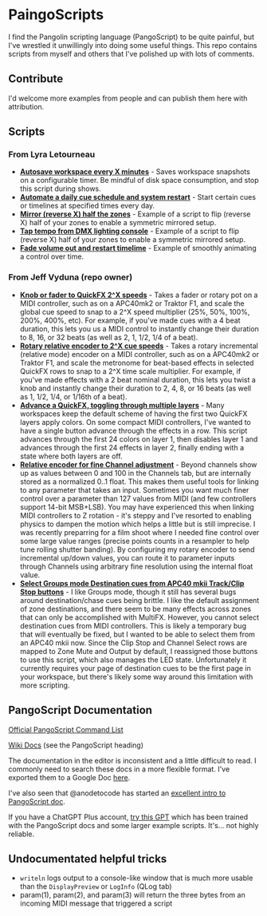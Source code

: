 # PaingoScripts

I find the Pangolin scripting language (PangoScript) to be quite painful, but I've wrestled it unwillingly into doing some useful things. This repo contains scripts from myself and others that I've polished up with lots of comments.

## Contribute

I'd welcome more examples from people and can publish them here with attribution.

## Scripts

### From Lyra Letourneau

* **[Autosave workspace every X minutes](scripts/Autosave%20workspace%20every%20X%20minutes.BeyondCode)** - Saves workspace snapshots on a configurable timer. Be mindful of disk space consumption, and stop this script during shows.
* **[Automate a daily cue schedule and system restart](scripts/Automate%20a%20daily%20cue%20schedule%20and%20system%20restart.BeyondCode)** - Start certain cues or timelines at specified times every day.
* **[Mirror (reverse X) half the zones](scripts/Mirror%20(reverse%20X)%20half%20the%20zones.BeyondCode)** - Example of a script to flip (reverse X) half of your zones to enable a symmetric mirrored setup.
* **[Tap tempo from DMX lighting console](scripts/Tap%20tempo%20from%20DMX%20lighting%20console.BeyondCode)** - Example of a script to flip (reverse X) half of your zones to enable a symmetric mirrored setup.
* **[Fade volume out and restart timelime](scripts/Fade%20volume%20out%20and%20restart%20timelime.BeyondCode)** - Example of smoothly animating a control over time.


### From Jeff Vyduna (repo owner)

* **[Knob or fader to QuickFX 2^X speeds](scripts/Knob%20or%20fader%20to%20QuickFX%202%5EX%20speeds.BeyondCode)** - Takes a fader or rotary pot on a MIDI controller, such as on a APC40mk2 or Traktor F1, and scale the global cue speed to snap to a 2^X speed multiplier (25%, 50%, 100%, 200%, 400%, etc). For example, if you've made cues with a 4 beat duration, this lets you us a MIDI control to instantly change their duration to 8, 16, or 32 beats (as well as 2, 1, 1/2, 1/4 of a beat).
* **[Rotary relative encoder to 2^X cue speeds](scripts/Rotary%20relative%20encoder%20to%202%5EX%20cue%20speeds.BeyondCode)** - Takes a rotary incremental (relative mode) encoder on a MIDI controller, such as on a APC40mk2 or Traktor F1, and scale the metronome for beat-based effects in selected QuickFX rows to snap to a 2^X time scale multiplier. For example, if you've made effects with a 2 beat nominal duration, this lets you twist a knob and instantly change their duration to 2, 4, 8, or 16 beats (as well as 1, 1/2, 1/4, or 1/16th of a beat).
* **[Advance a QuickFX, toggling through multiple layers](scripts/Advance%20QuickFX%20Color%20layers.BeyondCode)** - Many workspaces keep the default scheme of having the first two QuickFX layers apply colors. On some compact MIDI controllers, I've wanted to have a single button advance through the effects in a row. This script advances through the first 24 colors on layer 1, then disables layer 1 and advances through the first 24 effects in layer 2, finally ending with a state where both layers are off.
* **[Relative encoder for fine Channel adjustment](scripts/Relative%20encoder%20for%20fine%20channel%20control.BeyondCode)** - Beyond channels show up as values between 0 and 100 in the Channels tab, but are internally stored as a normalized 0..1 float. This makes them useful tools for linking to any parameter that takes an input. Sometimes you want much finer control over a parameter than 127 values from MIDI (and few controllers support 14-bit MSB+LSB). You may have experienced this when linking MIDI controllers to Z rotation - it's steppy and I've resorted to enabling physics to dampen the motion which helps a little but is still imprecise. I was recently preparring for a film shoot where I needed fine control over some large value ranges (precise points counts in a resampler to help tune rolling shutter banding). By configuring my rotary encoder to send incremental up/down values, you can route it to parameter inputs through Channels using arbitrary fine resolution using the internal float value.
* **[Select Groups mode Destination cues from APC40 mkii Track/Clip Stop buttons](scripts/Select%20Groups%20mode%20Destination%20cue%20from%20APC40%20Track%20btn.BeyondCode)** - I like Groups mode, though it still has several bugs around destination/chase cues being brittle. I like the default assignment of zone destinations, and there seem to be many effects across zones that can only be accomplished with MultiFX. However, you cannot select destination cues from MIDI controllers. This is likely a temporary bug that will eventually be fixed, but I wanted to be able to select them from an APC40 mkii now. Since the Clip Stop and Channel Select rows are mapped to Zone Mute and Output by default, I reassigned those buttons to use this script, which also manages the LED state. Unfortunately it currently requires your page of destination cues to be the first page in your workspace, but there's likely some way around this limitation with more scripting.

## PangoScript Documentation

[Official PangoScript Command List](https://wiki.pangolin.com/doku.php?id=beyond:pangoscript_commands)

[Wiki Docs](https://wiki.pangolin.com/doku.php?id=beyond:pangoscript_commands) (see the PangoScript heading)

The documentation in the editor is inconsistent and a little difficult to read. I commonly need to search these docs in a more flexible format. I've exported them to a Google Doc [here](https://docs.google.com/document/d/1z5e5lyS2LXS5ih7t-NOKsidoieMEVjgoa71GHQ82yeY/edit).

I've also seen that @anodetocode has started an [excellent intro to PangoScript doc](https://github.com/anodetocode/pangoscript-intro).

If you have a ChatGPT Plus account, [try this GPT](https://chat.openai.com/g/g-UmZr51iip-paingoscript-helper) which has been trained with the PangoScript docs and some larger example scripts. It's... not highly reliable.

## Undocumentated helpful tricks

* `writeln` logs output to a console-like window that is much more usable than the `DisplayPreview` or `LogInfo` (QLog tab)
* param(1), param(2), and param(3) will return the three bytes from an incoming MIDI message that triggered a script